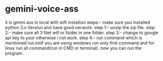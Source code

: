 # gemini-voice-ass
it is gimini ass in local with wifi
installion steps:-
make sure you installed python 3.x Version and have good nerwork.
step 1:- unzip the zip file.
step 2:- make sure all 3 filet will or folder in one folder.
step 3:- change to google api key to your otherwise i not work.
step 4:- run command which is mentioned run.txtif you are using windows run only first command and for linux run all command(run in CMD or terminal).
now you can run the program.
